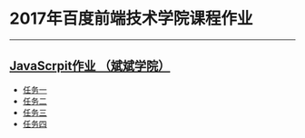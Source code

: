 # 2017年百度前端技术学院课程作业

---
## [JavaScrpit作业 （斌斌学院）](http://ife.baidu.com/college/detail/id/10)
 - [任务一](https://danielxh.github.io/2017-Baidu-Ife-Spring/JavaScript/mission%201.html)
 - [任务二](https://danielxh.github.io/2017-Baidu-Ife-Spring/JavaScript/mission%202.html)
 - [任务三](https://danielxh.github.io/2017-Baidu-Ife-Spring/JavaScript/mission%203.html)
 - [任务四](https://danielxh.github.io/2017-Baidu-Ife-Spring/JavaScript/mission%204.html)

